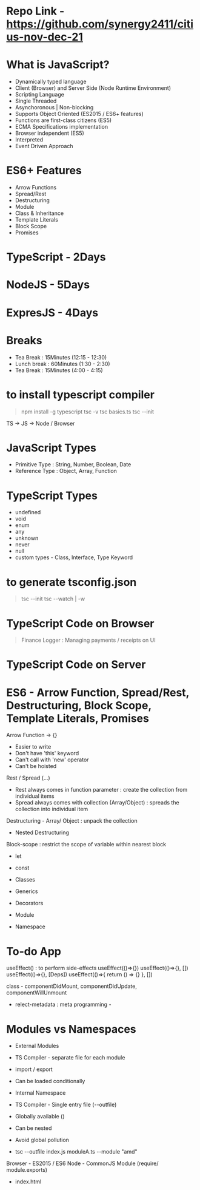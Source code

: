# Repo Link - https://github.com/synergy2411/citius-nov-dec-21

# What is JavaScript?
- Dynamically typed language
- Client (Browser) and Server Side (Node Runtime Environment)
- Scripting Language 
- Single Threaded
- Asynchoronous | Non-blocking
- Supports Object Oriented (ES2015 / ES6+ features)
- Functions are first-class citizens (ES5)
- ECMA Specifications implementation
- Browser independent (ES5)
- Interpreted
- Event Driven Approach

# ES6+ Features
- Arrow Functions
- Spread/Rest 
- Destructuring
- Module
- Class & Inheritance
- Template Literals
- Block Scope
- Promises

# TypeScript - 2Days
# NodeJS - 5Days
# ExpresJS - 4Days

# Breaks
- Tea Break : 15Minutes (12:15 - 12:30)
- Lunch break : 60Minutes (1:30 - 2:30)
- Tea Break : 15Minutes (4:00 - 4:15)

# to install typescript compiler
> npm install -g typescript
> tsc -v
> tsc basics.ts
> tsc --init


TS -> JS -> Node / Browser

# JavaScript Types
- Primitive Type : String, Number, Boolean, Date
- Reference Type : Object, Array, Function

# TypeScript Types
- undefined
- void
- enum
- any
- unknown
- never
- null
- custom types - Class, Interface, Type Keyword

# to generate tsconfig.json
> tsc --init
> tsc --watch | -w

# TypeScript Code on Browser
> Finance Logger : Managing payments / receipts on UI

# TypeScript Code on Server

# ES6 - Arrow Function, Spread/Rest, Destructuring, Block Scope, Template Literals, Promises

Arrow Function -> {}
- Easier to write
- Don't have 'this' keyword
- Can't call with 'new' operator
- Can't be hoisted

Rest / Spread (...)
- Rest always comes in function parameter : create the collection from individual items
- Spread always comes with collection (Array/Object) : spreads the collection into individual item

Destructuring - Array/ Object : unpack the collection
- Nested Destructuring

Block-scope : restrict the scope of variable within nearest block
- let 
- const


- Classes
- Generics
- Decorators
- Module
- Namespace

# To-do App



useEffect() : to perform side-effects
useEffect(()=>{})
useEffect(()=>{}, [])
useEffect(()=>{}, [Deps])
useEffect(()=>{
    return () => {}
}, [])

class - componentDidMount, componentDidUpdate, componentWillUnmount



- relect-metadata : meta programming - 


# Modules vs Namespaces
- External Modules
- TS Compiler - separate file for each module
- import / export
- Can be loaded conditionally

- Internal Namespace
- TS Compiler - Single entry file (--outfile)
- Globally available (<reference path="" />)
- Can be nested
- Avoid global pollution


- tsc --outfile index.js moduleA.ts --module "amd"


Browser - ES2015 / ES6
Node - CommonJS Module (require/ module.exports)


- index.html <script src="" type="module">
- constant.namespace.ts
- util.namespace.ts <reference path = "constans.namespce.ts" />
- app.ts <reference path = "util.namespce.ts" />




# What is NodeJS?
- Server-side scripting 
- Server-side Runtime-Environment - NRE
- Compiled and Interpreted
- V8 Engine - Works with Machine language (C++) Chrome/ Chromium based browser
- Fast
- Single Threaded
- Asynchronous / Non-blocking
- Event-driven Approach
- Scalable App (Horizontal / vertical scaling)
- Real-time response
- Streams
- Node Package Manager (NPM)
- Distributed App
- REST APIs
- Web Server : Upload / Download Server
- Microservices
- Socket programming
- Web App


# Node Installer
- Node Runtime Environment
- Node Package Manager
- Native Module

# Common Native Module
- http
- fs
- http / https
- events
- stream
- path
- util
- os
- zlib


# Common External Module
- axios
- yargs
- chalk
- mongodb
- socket.io
- mongoose
- express
- body-parser


# to generate package.json
> npm init -y

- Download the project and 
- From project folder > npm install -> package.json -> dependecy section

# to restart the server on every file change
-> npm install nodemon -g

View Engines -> Jade, handlebars, ejs, vash


# Mapbox API
https://api.mapbox.com/geocoding/v5/mapbox.places/Los%20Angeles.json?access_token=pk.eyJ1Ijoic3luZXJneTI0MTEiLCJhIjoiY2p4NXc0cm53MDZoODQwbHFuNzdzMzV5NCJ9.DKIDo6bcG51yLXf2DmlYcQ

# LocationIQ API
https://us1.locationiq.com/v1/search.php?key=pk.8194a80fd1a2983261c4e10837d8a228&q=delhi%20india&format=json


# Forecast Server API
https://api.darksky.net/forecast/473fe696d21e65026547b2d50b56014c/37.8267,-122.4233




- File System Module
- Middleware
- Global Variables (console, process, __dirname, __filename, timer, buffer)
- npm commands
- Events System
- Streams (Readable, Writable, Transform, Duplex)



Download Server -> Server (.mp3 / image ) to Client 
Upload Server -> Client (images/ videos ) to Server (Save on local storage)


# Node Installer
- Node Native Modules
- Node Runtime Environment (NRE) - REPL
- Node Package Manager (NPM)
: npm init
: npm install
: npm uninstall / npm rm 
: npm outdated
: npm update : update to maximum minor version
: npm ls [-g --depth 0]: list down all dependencies
: npm config list --json
: npm config get <configName>
: npm config set <configNameWithValue>
: npm adduser
: npm publish
: npm unpublish

# Semantic Versioning - X.Y.Z (non-negative integers)
- X : Major -> add new feature/functionality which is NOT backward compatible
- Y : Minor -> add new feature/functionality which is backward compatible
- Z : Patch -> bug fixes code which is backward compatible

^3.10.1 : Comfortable with all minor version
~3.10.2 : Comfortable with all patch version

> npm install chalk@4.1.0
> npm outdated
> npm update
> npm rm chalk

> npm install chalk@"~3.9.0"
> npm outdated
> npm update
> npm rm chalk





- TypeScript integration
    : typescript > TS -> JS
    : @types/node > provides type definition for Node API
    : ts-node
    : nodemon : ts
- Project structure (boilerplate)
- Socket Programming (socket.io) (Duplex)

> npx tsc --init
> npm install colors
> npm install @types/colors -D


- HTTPS
- Transform Stream
- Express
: Creating endpoints
: URL : Route and Query Parameters
: POC


# Asymmetric encyption
- Public key : available to everyone
- Private key : available on your server only


# Generate SSL Key & Certificate
openssl genrsa 1024 > key.pem
openssl req -x509 -new -key key.pem > cert.pem

http://localhost:9090 > https://localhost:9090





- MongoDB
- MongoDB Shell / MongoDB Driver
- Integrate MongoDB with Node/Express
- Driver API
- POC


- MongoD Executable
- MongoDB as a Window service

# Mongo Atlas SRV

username = citius
password = 0LXwebyFsFLhDmt2
mongodb+srv://citius:0LXwebyFsFLhDmt2@cluster0.e9xsq.mongodb.net/citius-db?retryWrites=true&w=majority


# Mongo Client
- Mongo Shell (CUI)
- MongoDB Driver > npm install mongodb




- Mongoose Library : ORM with MongoDB
- JWT : JSON Web Token - 
- File Upload
- Content Negotation

- View Engine
- Error Handling

- MERN Stack App

-> express -> mongoose